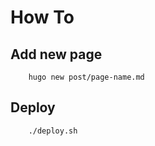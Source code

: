 # How To


## Add new page

```
    hugo new post/page-name.md
```

## Deploy

```
    ./deploy.sh
```

